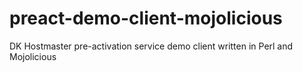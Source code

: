 preact-demo-client-mojolicious
==============================

DK Hostmaster pre-activation service demo client written in Perl and Mojolicious
